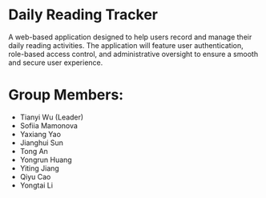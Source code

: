 # Daily Reading Tracker
A web-based application designed to help users record and manage their daily reading activities.  The application will feature user authentication, role-based access control, and administrative oversight to ensure a smooth and secure user experience. 

# Group Members:
- Tianyi Wu (Leader)
- Sofiia Mamonova
- Yaxiang Yao
- Jianghui Sun
- Tong An
- Yongrun Huang
- Yiting Jiang
- Qiyu Cao
- Yongtai Li
